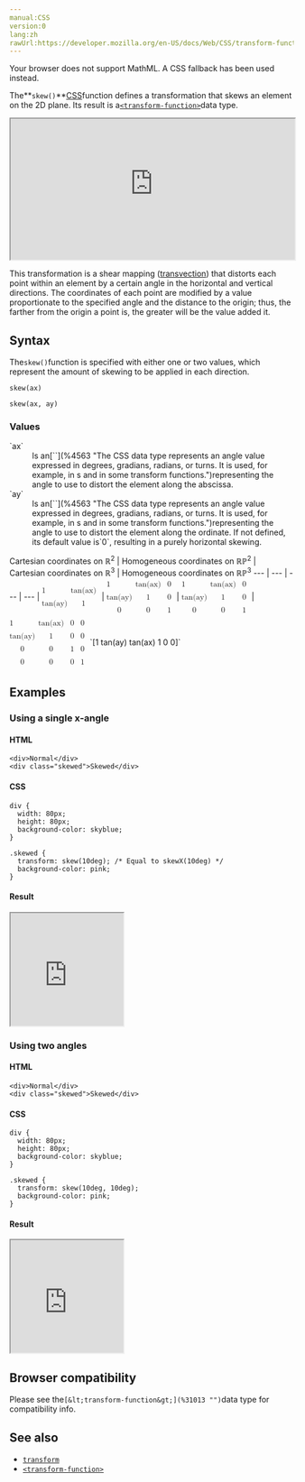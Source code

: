```yaml
---
manual:CSS
version:0
lang:zh
rawUrl:https://developer.mozilla.org/en-US/docs/Web/CSS/transform-function/skew
---
```






Your browser does not support MathML. A CSS fallback has been used instead.




The**`skew()`**[CSS](%427 "")function defines a transformation that skews an element on the 2D plane. Its result is a[`<transform-function>`](%28337 "The <transform-function> CSS data type represents a transformation that affects an element's appearance. Transformation functions can rotate, resize, distort, or move an element in 2D or 3D space. It is used in the transform property.")data type.

<iframe src='https://interactive-examples.mdn.mozilla.net/pages/css/function-skew.html' width='100%' height='250'></iframe>


This transformation is a shear mapping ([transvection](%32020 "")) that distorts each point within an element by a certain angle in the horizontal and vertical directions. The coordinates of each point are modified by a value proportionate to the specified angle and the distance to the origin; thus, the farther from the origin a point is, the greater will be the value added it.


## Syntax<a name="Syntax"></a>


The`skew()`function is specified with either one or two values, which represent the amount of skewing to be applied in each direction.


```
skew(ax)

skew(ax, ay)

```

### Values<a name="Values"></a>
<dl><dt id=''>`ax`</dt><dd>Is an[`<angle>`](%4563 "The <angle> CSS data type represents an angle value expressed in degrees, gradians, radians, or turns. It is used, for example, in <gradient>s and in some transform functions.")representing the angle to use to distort the element along the abscissa.</dd><dt id=''>`ay`</dt><dd>Is an[`<angle>`](%4563 "The <angle> CSS data type represents an angle value expressed in degrees, gradians, radians, or turns. It is used, for example, in <gradient>s and in some transform functions.")representing the angle to use to distort the element along the ordinate. If not defined, its default value is`0`, resulting in a purely horizontal skewing.</dd></dl>
Cartesian coordinates on ℝ<sup>2</sup> | Homogeneous coordinates on ℝℙ<sup>2</sup> | Cartesian coordinates on ℝ<sup>3</sup> | Homogeneous coordinates on ℝℙ<sup>3</sup> 
 ---  |  ---  |  ---  |  ---  | 
<math><mfenced><mtable><mtr>1<mtd>tan(ax)</mtd></mtr><mtr>tan(ay)<mtd>1</mtd></mtr></mtable></mfenced></math> | <math><mfenced><mtable><mtr>1<mtd>tan(ax)</mtd><mtd>0</mtd></mtr><mtr>tan(ay)<mtd>1</mtd><mtd>0</mtd></mtr><mtr><mtd>0</mtd><mtd>0</mtd><mtd>1</mtd></mtr><mtr></mtr></mtable></mfenced></math> | <math><mfenced><mtable><mtr>1<mtd>tan(ax)</mtd><mtd>0</mtd></mtr><mtr>tan(ay)<mtd>1</mtd><mtd>0</mtd></mtr><mtr><mtd>0</mtd><mtd>0</mtd><mtd>1</mtd></mtr></mtable></mfenced></math> | <math><mfenced><mtable><mtr>1<mtd>tan(ax)</mtd><mtd>0</mtd><mtd>0</mtd></mtr><mtr>tan(ay)<mtd>1</mtd><mtd>0</mtd><mtd>0</mtd></mtr><mtr><mtd>0</mtd><mtd>0</mtd><mtd>1</mtd><mtd>0</mtd></mtr><mtr><mtd>0</mtd><mtd>0</mtd><mtd>0</mtd><mtd>1</mtd></mtr></mtable></mfenced></math> 
`[1 tan(ay) tan(ax) 1 0 0]` 


## Examples<a name="Examples"></a>

### Using a single x-angle<a name="Using_a_single_x-angle"></a>

#### HTML<a name="HTML"></a>

```
<div>Normal</div>
<div class="skewed">Skewed</div>
```

#### CSS<a name="CSS"></a>

```
div {
  width: 80px;
  height: 80px;
  background-color: skyblue;
}

.skewed {
  transform: skew(10deg); /* Equal to skewX(10deg) */
  background-color: pink;
}
```

#### Result<a name="Result"></a>


<iframe src='https://mdn.mozillademos.org/en-US/docs/Web/CSS/transform-function/skew$samples/Using_a_single_x-angle?revision=1358403' width='200' height='200'></iframe>



### Using two angles<a name="Using_two_angles"></a>

#### HTML<a name="HTML_2"></a>

```
<div>Normal</div>
<div class="skewed">Skewed</div>
```

#### CSS<a name="CSS_2"></a>

```
div {
  width: 80px;
  height: 80px;
  background-color: skyblue;
}

.skewed {
  transform: skew(10deg, 10deg);
  background-color: pink;
}
```

#### Result<a name="Result_2"></a>


<iframe src='https://mdn.mozillademos.org/en-US/docs/Web/CSS/transform-function/skew$samples/Using_two_angles?revision=1358403' width='200' height='200'></iframe>



## Browser compatibility<a name="Browser_compatibility"></a>


Please see the`[&lt;transform-function&gt;](%31013 "")`data type for compatibility info.


## See also<a name="See_also"></a>

* [`transform`](%6321 "The transform CSS property lets you rotate, scale, skew, or translate a given element. This is achieved by modifying the coordinate space of the CSS visual formatting model.")
* [`<transform-function>`](%28337 "The <transform-function> CSS data type represents a transformation that affects an element's appearance. Transformation functions can rotate, resize, distort, or move an element in 2D or 3D space. It is used in the transform property.")



